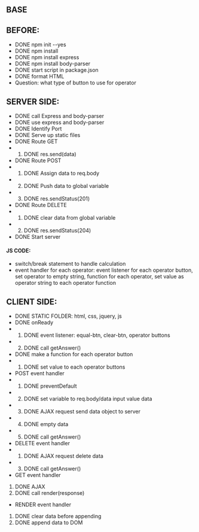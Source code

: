 ## BASE

## BEFORE:
- DONE npm init --yes
- DONE npm install
- DONE npm install express
- DONE npm install body-parser
- DONE start script in package.json
- DONE format HTML
- Question: what type of button to use for operator

## SERVER SIDE:
- DONE call Express and body-parser
- DONE use express and body-parser
- DONE Identify Port
- DONE Serve up static files
- DONE Route GET
- 1. DONE res.send(data)
- DONE Route POST
- 1. DONE Assign data to req.body
- 2. DONE Push data to global variable
- 3. DONE res.sendStatus(201)
- DONE Route DELETE
- 1. DONE clear data from global variable 
- 2. DONE res.sendStatus(204)
- DONE Start server
#### JS CODE:
- switch/break statement to handle calculation 
- event handler for each operator: event listener for each operator button, set operator to empty string, function for each operator, set value as operator string to each operator function

## CLIENT SIDE:
- DONE STATIC FOLDER: html, css, jquery, js
- DONE onReady
- 1. DONE event listener: equal-btn, clear-btn, operator buttons
- 2. DONE call getAnswer()
- DONE make a function for each operator button
- 1. DONE set value to each operator buttons
- POST event handler
- 1. DONE preventDefault
- 2. DONE set variable to req.body/data input value data
- 3. DONE AJAX request send data object to server
- 4. DONE empty data
- 5. DONE call getAnswer()
- DELETE event handler
- 1. DONE AJAX request delete data
- 3. DONE call getAnswer()
- GET event handler
1. DONE AJAX
2. DONE call render(response)
- RENDER event handler
1. DONE clear data before appending
2. DONE append data to DOM